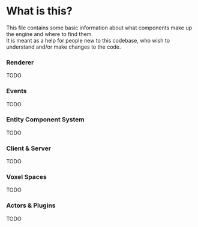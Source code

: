 # What is this?
This file contains some basic information about what components make up the engine and where to find them.  
It is meant as a help for people new to this codebase, who wish to understand and/or make changes to the code.  

### Renderer
TODO

### Events
TODO

### Entity Component System
TODO

### Client & Server
TODO

### Voxel Spaces
TODO

### Actors & Plugins
TODO